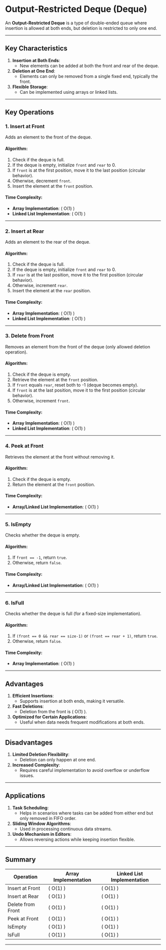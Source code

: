 # Output-Restricted Deque (Deque)

An **Output-Restricted Deque** is a type of double-ended queue where insertion is allowed at both ends, but deletion is restricted to only one end.

---

## Key Characteristics

1. **Insertion at Both Ends**:
   - New elements can be added at both the front and rear of the deque.
2. **Deletion at One End**:
   - Elements can only be removed from a single fixed end, typically the front.
3. **Flexible Storage**:
   - Can be implemented using arrays or linked lists.

---

## Key Operations

### **1. Insert at Front**

Adds an element to the front of the deque.

#### Algorithm:
1. Check if the deque is full.
2. If the deque is empty, initialize `front` and `rear` to 0.
3. If `front` is at the first position, move it to the last position (circular behavior).
4. Otherwise, decrement `front`.
5. Insert the element at the `front` position.

#### Time Complexity:
- **Array Implementation**: \( O(1) \)
- **Linked List Implementation**: \( O(1) \)

---

### **2. Insert at Rear**

Adds an element to the rear of the deque.

#### Algorithm:
1. Check if the deque is full.
2. If the deque is empty, initialize `front` and `rear` to 0.
3. If `rear` is at the last position, move it to the first position (circular behavior).
4. Otherwise, increment `rear`.
5. Insert the element at the `rear` position.

#### Time Complexity:
- **Array Implementation**: \( O(1) \)
- **Linked List Implementation**: \( O(1) \)

---

### **3. Delete from Front**

Removes an element from the front of the deque (only allowed deletion operation).

#### Algorithm:
1. Check if the deque is empty.
2. Retrieve the element at the `front` position.
3. If `front` equals `rear`, reset both to -1 (deque becomes empty).
4. If `front` is at the last position, move it to the first position (circular behavior).
5. Otherwise, increment `front`.

#### Time Complexity:
- **Array Implementation**: \( O(1) \)
- **Linked List Implementation**: \( O(1) \)

---

### **4. Peek at Front**

Retrieves the element at the front without removing it.

#### Algorithm:
1. Check if the deque is empty.
2. Return the element at the `front` position.

#### Time Complexity:
- **Array/Linked List Implementation**: \( O(1) \)

---

### **5. IsEmpty**

Checks whether the deque is empty.

#### Algorithm:
1. If `front == -1`, return `true`.
2. Otherwise, return `false`.

#### Time Complexity:
- **Array/Linked List Implementation**: \( O(1) \)

---

### **6. IsFull**

Checks whether the deque is full (for a fixed-size implementation).

#### Algorithm:
1. If `(front == 0 && rear == size-1)` or `(front == rear + 1)`, return `true`.
2. Otherwise, return `false`.

#### Time Complexity:
- **Array Implementation**: \( O(1) \)

---

## Advantages

1. **Efficient Insertions**:
   - Supports insertion at both ends, making it versatile.
2. **Fast Deletions**:
   - Deletion from the front is \( O(1) \).
3. **Optimized for Certain Applications**:
   - Useful when data needs frequent modifications at both ends.

---

## Disadvantages

1. **Limited Deletion Flexibility**:
   - Deletion can only happen at one end.
2. **Increased Complexity**:
   - Requires careful implementation to avoid overflow or underflow issues.

---

## Applications

1. **Task Scheduling**:
   - Helps in scenarios where tasks can be added from either end but only removed in FIFO order.
2. **Sliding Window Algorithms**:
   - Used in processing continuous data streams.
3. **Undo Mechanism in Editors**:
   - Allows reversing actions while keeping insertion flexible.

---

## Summary

| Operation         | Array Implementation | Linked List Implementation |
|-------------------|----------------------|-----------------------------|
| Insert at Front   | \( O(1) \)          | \( O(1) \)                 |
| Insert at Rear    | \( O(1) \)          | \( O(1) \)                 |
| Delete from Front | \( O(1) \)          | \( O(1) \)                 |
| Peek at Front     | \( O(1) \)          | \( O(1) \)                 |
| IsEmpty           | \( O(1) \)          | \( O(1) \)                 |
| IsFull            | \( O(1) \)          | \( O(1) \)                 |

---